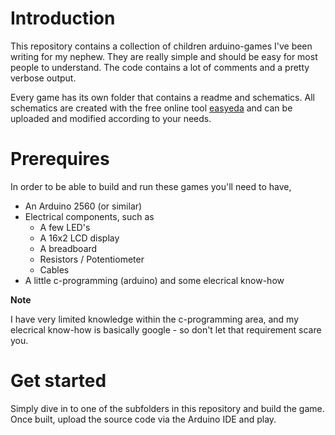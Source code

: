 # Introduction
This repository contains a collection of children arduino-games I've been writing for my nephew.
They are really simple and should be easy for most people to understand. The code contains a lot of comments and a pretty verbose output. 

Every game has its own folder that contains a readme and schematics. All schematics are created with the free online tool [easyeda](https://easyeda.com/editor) and can be uploaded and modified according to your needs. 

# Prerequires
In order to be able to build and run these games you'll need to have,
- An Arduino 2560 (or similar)
- Electrical components, such as 
  - A few LED's 
  - A 16x2 LCD display
  - A breadboard
  - Resistors / Potentiometer
  - Cables 
- A little c-programming (arduino) and some elecrical know-how

**Note**

I have very limited knowledge within the c-programming area, and my elecrical know-how is basically google - so don't let that requirement scare you. 

# Get started
Simply dive in to one of the subfolders in this repository and build the game. 
Once built, upload the source code via the Arduino IDE and play.
